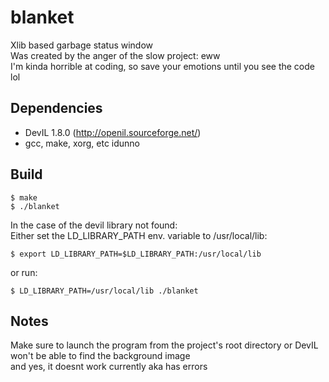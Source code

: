 # blanket
Xlib based garbage status window\
Was created by the anger of the slow project: eww\
I'm kinda horrible at coding, so save your emotions until you see the code lol
## Dependencies
* DevIL 1.8.0 (http://openil.sourceforge.net/)
* gcc, make, xorg, etc idunno
## Build
```
$ make
$ ./blanket
```
In the case of the devil library not found:\
Either set the LD_LIBRARY_PATH env. variable to /usr/local/lib:
```
$ export LD_LIBRARY_PATH=$LD_LIBRARY_PATH:/usr/local/lib
```
or run:
```
$ LD_LIBRARY_PATH=/usr/local/lib ./blanket
```
## Notes
Make sure to launch the program from the project's root directory or DevIL won't be able to find the background image\
and yes, it doesnt work currently aka has errors
